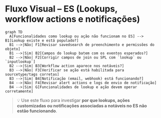 # Fluxo Visual – ES (Lookups, workflow actions e notificações)

```mermaid
graph TD
  A[Funcionalidades como lookup ou ação não funcionam no ES] --> B1[Lookup existe e está populado?]
  B1 -->|Não| F1[Revisar savedsearch de preenchimento e permissões do objeto]
  B1 -->|Sim| B2[Campos do lookup batem com os eventos esperados?]
  B2 -->|Não| F2[Corrigir campos de join ou SPL com `lookup` ou `inputlookup`]
  B2 -->|Sim| B3[Workflow action aparece nos notáveis?]
  B3 -->|Não| F3[Verificar se ação está habilitada para sourcetype/tags corretas]
  B3 -->|Sim| B4[Notificação (email, webhook) está funcionando?]
  B4 -->|Não| F4[Revisar alert actions e logs de envio de notificação]
  B4 -->|Sim| G[Funcionalidades de lookup e ação devem operar corretamente]
```

> 💡 Use este fluxo para investigar **por que lookups, ações customizadas ou notificações associadas a notáveis no ES não estão funcionando**.


